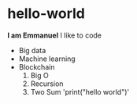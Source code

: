 # hello-world
**I am Emmanuel**
I like to code
- Big data
- Machine learning
- Blockchain
  1. Big O
  2. Recursion
  3. Two Sum
'print("hello world")'
